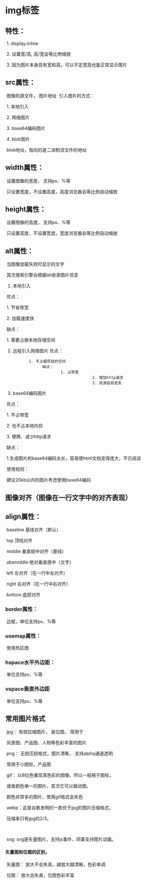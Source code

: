 # img标签

## 		特性：

​     1. display:inline

​     2. 设置宽/高, 高/宽会等比例缩放

​     3. 因为图片本身具有宽和高，可以不定宽高也能正常显示图片

##  	src属性：

​              图像的源文件， 图片地址
​              引入图片的方式：

​	      1. 本地引入

​          2. 网络图片

​          3. base64编码图片

​          4. blob图片

​            blob地址，指向的是二进制流文件的地址

##  width属性：

​       设置图像的宽度， 支持px、%等

​       只设置宽度，不设置高度，高度浏览器会等比例自动缩放      

## height属性：  

​       设置图像的高度， 支持px、%等

​       只设置高度，不设置宽度，宽度浏览器会等比例自动缩放     

##  alt属性：

​       当图像加载失败时显示的文字

​       其次搜索引擎会根据alt收录图片信息



1. 本地引入

​    优点： 

​      1. 节省带宽

​      2. 加载速度快

​    缺点：

​      1. 需要占据本地存储空间 

2. 远程引入网络图片 
             优点：

              1. 不占据项目的空间
                    缺点：
                            1. 占带宽
                                          2. 增加http请求
                                          3. 资源容易丢失

 3. base64编码图片 

​     优点：

​       1. 不占带宽

​       2. 也不占本地内存

​       3. 便携、减少http请求

​     缺点：

​       1.生成图片的base64编码太长，容易使html文档变得庞大，不已阅读

​       使用规则：

​        建议20kb以内的图片考虑使用base64编码

##   图像对齐（图像在一行文字中的对齐表现）

##    align属性：

​     baseline  基线对齐（默认）

​     top    顶线对齐

​     middle   垂直居中对齐（基线）

​     absmiddle 绝对垂直居中（文字）

​     left    左对齐（在一行中左对齐）

​     right   右对齐（在一行中右对齐）

​     bottom   底部对齐

###  border属性：

​    边框，单位支持px、%等

###   usemap属性：

​    使用热区图

###   hspace水平外边距：

​    单位支持px、%等

###   vspace垂直外边距

​    单位支持px、%等

##  常用图片格式

​     jpg： 有损压缩图片， 是位图， 常用于

​         风景图、产品图、人物等色彩丰富的图片



​     png： 无损压损格式，图片清晰， 支持alpha通道透明

​         常用于小图标，产品图



​     gif： 以8位色重现真色彩的图像，所以一般用于图标，

​         或者颜色单一的图片，其次它可以做动图。

​         颜色非常多的图片，使用gif格式会失色



​     webp：这是谷歌发明的一款优于jpg的图片压缩格式，

​         压缩率只有jpg的2/3。

​     

​     svg:  svg是矢量图片，支持js事件，同事支持图片动画。



####      矢量图和位图的区别，

​        矢量图： 放大不会失真，越放大越清晰，色彩单调

​        位图：  放大会失真，位图色彩丰富